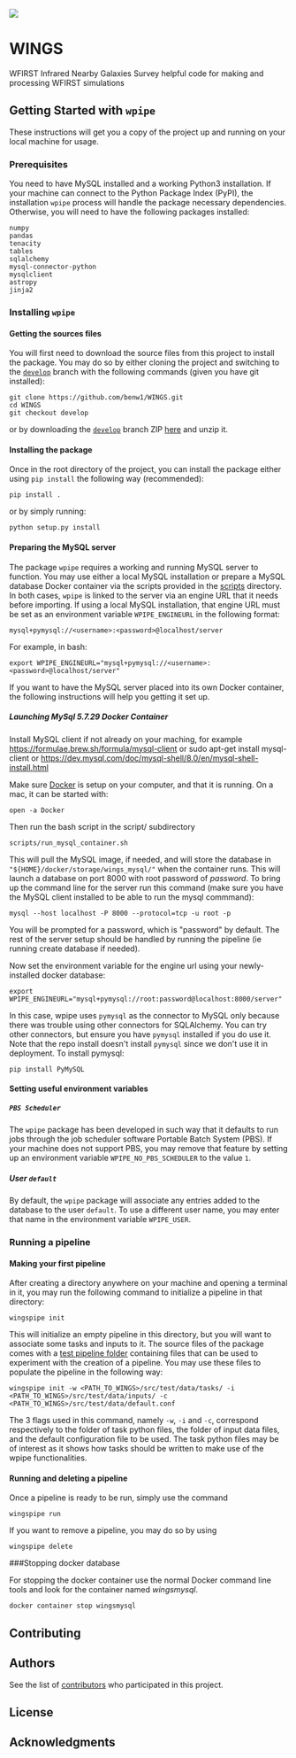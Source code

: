 ![](https://github.com/benw1/WINGS/workflows/WINGS/badge.svg?branch=develop)

# WINGS
WFIRST Infrared Nearby Galaxies Survey helpful code for making and processing WFIRST simulations

## Getting Started with `wpipe`

These instructions will get you a copy of the project up and running on your local machine for usage.

### Prerequisites

You need to have MySQL installed and a working Python3 installation. If your machine can connect to the Python Package Index (PyPI), the installation `wpipe` process will handle the package necessary dependencies. Otherwise, you will need to have the following packages installed:

```
numpy
pandas
tenacity
tables
sqlalchemy
mysql-connector-python
mysqlclient
astropy
jinja2
```

### Installing `wpipe`

#### Getting the sources files

You will first need to download the source files from this project to install the package. You may do so by either cloning the project and switching to the [`develop`](https://github.com/benw1/WINGS/tree/develop) branch with the following commands (given you have git installed):

```
git clone https://github.com/benw1/WINGS.git
cd WINGS
git checkout develop
```

or by downloading the [`develop`](https://github.com/benw1/WINGS/tree/develop) branch ZIP [here](https://github.com/benw1/WINGS/archive/develop.zip) and unzip it.

#### Installing the package

Once in the root directory of the project, you can install the package either using `pip install` the following way (recommended):

```
pip install .
```

or by simply running:

```
python setup.py install
```

#### Preparing the MySQL server

The package `wpipe` requires a working and running MySQL server to function. You may use either a local MySQL installation or prepare a MySQL database Docker container via the scripts provided in the [scripts](https://github.com/benw1/WINGS/tree/develop/scripts) directory. In both cases, `wpipe` is linked to the server via an engine URL that it needs before importing. If using a local MySQL installation, that engine URL must be set as an environment variable `WPIPE_ENGINEURL` in the following format:

```
mysql+pymysql://<username>:<password>@localhost/server
```
For example, in bash:
```
export WPIPE_ENGINEURL="mysql+pymysql://<username>:<password>@localhost/server"
```

If you want to have the MySQL server placed into its own Docker container, the following instructions will help you getting it set up.

##### Launching MySql 5.7.29 Docker Container

Install MySQL client if not already on your maching, for example
https://formulae.brew.sh/formula/mysql-client
or
sudo apt-get install mysql-client
or
https://dev.mysql.com/doc/mysql-shell/8.0/en/mysql-shell-install.html

Make sure [Docker](https://www.docker.com/get-started) is setup on your computer, and that it is running.  On a mac, it can be started with:
```
open -a Docker
```

Then run the bash script in the script/ subdirectory
```
scripts/run_mysql_container.sh
```
This will pull the MySQL image, if needed, and will store the database in `"${HOME}/docker/storage/wings_mysql/"` when the container runs.  This will launch a database on port 8000 with root password of *password*.  To bring up the command line for the server run this command (make sure you have the MySQL client installed to be able to run the mysql commmand):

```
mysql --host localhost -P 8000 --protocol=tcp -u root -p
```

You will be prompted for a password, which is "password" by default.  The rest of the server setup should be handled by running the pipeline (ie running create database if needed).

Now set the environment variable for the engine url using your newly-installed docker database:

```
export WPIPE_ENGINEURL="mysql+pymysql://root:password@localhost:8000/server"
```

In this case, wpipe uses `pymysql` as the connector to MySQL only because there was trouble using other connectors for SQLAlchemy.  You can try other connectors, but ensure you have `pymysql` installed if you do use it.  Note that the repo install doesn't install `pymysql` since we don't use it in deployment. To install pymysql:

```
pip install PyMySQL
```

#### Setting useful environment variables

##### `PBS Scheduler`

The `wpipe` package has been developed in such way that it defaults to run jobs through the job scheduler software Portable Batch System (PBS). If your machine does not support PBS, you may remove that feature by setting up an environment variable `WPIPE_NO_PBS_SCHEDULER` to the value `1`.

##### User `default`

By default, the `wpipe` package will associate any entries added to the database to the user `default`. To use a different user name, you may enter that name in the environment variable `WPIPE_USER`.


### Running a pipeline

#### Making your first pipeline

After creating a directory anywhere on your machine and opening a terminal in it, you may run the following command to initialize a pipeline in that directory:

```
wingspipe init
```

This will initialize an empty pipeline in this directory, but you will want to associate some tasks and inputs to it. The source files of the package comes with a [test pipeline folder](https://github.com/benw1/WINGS/tree/develop/src/test) containing files that can be used to experiment with the creation of a pipeline. You may use these files to populate the pipeline in the following way:

```
wingspipe init -w <PATH_TO_WINGS>/src/test/data/tasks/ -i <PATH_TO_WINGS>/src/test/data/inputs/ -c <PATH_TO_WINGS>/src/test/data/default.conf
```

The 3 flags used in this command, namely `-w`, `-i` and `-c`, correspond respectively to the folder of task python files, the folder of input data files, and the default configuration file to be used. The task python files may be of interest as it shows how tasks should be written to make use of the wpipe functionalities.

#### Running and deleting a pipeline

Once a pipeline is ready to be run, simply use the command

```
wingspipe run
```

If you want to remove a pipeline, you may do so by using

```
wingspipe delete
```


###Stopping docker database


For stopping the docker container use the normal Docker command line tools and look for the container named *wingsmysql*.
```
docker container stop wingsmysql
```


## Contributing

<!-- Please read [CONTRIBUTING.md](CONTRIBUTING.md) for details. -->

## Authors

See the list of [contributors](https://github.com/benw1/WINGS/graphs/contributors) who participated in this project.

## License

<!-- This project is licensed under the  - see the [LICENSE.md](LICENSE.md) file for details -->

## Acknowledgments
